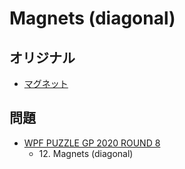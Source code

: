 # Magnets (diagonal)

## オリジナル
- [マグネット](magnets.md)

## 問題
- [WPF PUZZLE GP 2020 ROUND 8](../questions/wpfpgp2020-8.md)
	- 12\. Magnets (diagonal)

